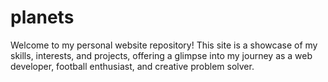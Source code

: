 # planets
Welcome to my personal website repository! This site is a showcase of my skills, interests, and projects, offering a glimpse into my journey as a web developer, football enthusiast, and creative problem solver.

